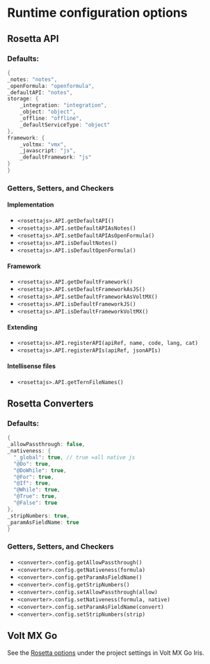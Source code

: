 # Runtime configuration options

## Rosetta API

### Defaults:

```java
{
_notes: "notes",
_openFormula: "openformula",
_defaultAPI: "notes",
storage: {
    _integration: "integration",
    _object: "object",
    _offline: "offline",
    _defaultServiceType: "object"
},
framework: {
    _voltmx: "vmx",
    _javascript: "js",
    _defaultFramework: "js"
}
}

```
### Getters, Setters, and Checkers

#### Implementation

- `<rosettajs>.API.getDefaultAPI()`
- `<rosettajs>.API.setDefaultAPIAsNotes()`
- `<rosettajs>.API.setDefaultAPIAsOpenFormula()`
- `<rosettajs>.API.isDefaultNotes()`
- `<rosettajs>.API.isDefaultOpenFormula()`

#### Framework

- `<rosettajs>.API.getDefaultFramework()`
- `<rosettajs>.API.setDefaultFrameworkAsJS()`
- `<rosettajs>.API.setDefaultFrameworkAsVoltMX()`
- `<rosettajs>.API.isDefaultFrameworkJS()`
- `<rosettajs>.API.isDefaultFrameworkVoltMX()`

#### Extending

- `<rosettajs>.API.registerAPI(apiRef, name, code, lang, cat)`
- `<rosettajs>.API.registerAPIs(apiRef, jsonAPIs)`

#### Intellisense files

- `<rosettajs>.API.getTernFileNames()`

## Rosetta Converters

### Defaults:

```java
{
_allowPassthrough: false,
_nativeness: {
  "_global": true, // true =all native js
  "@Do": true,
  "@DoWhile": true,
  "@For": true,
  "@If": true,
  "@While": true,
  "@True": true,
  "@False": true
},
_stripNumbers: true,
_paramAsFieldName: true
}
```

### Getters, Setters, and Checkers

- `<converter>.config.getAllowPassthrough()`
- `<converter>.config.getNativeness(formula)`
- `<converter>.config.getParamAsFieldName()`
- `<converter>.config.getStripNumbers()`
- `<converter>.config.setAllowPassthrough(allow)`
- `<converter>.config.setNativeness(formula, native)`
- `<converter>.config.setParamAsFieldName(convert)`
- `<converter>.config.setStripNumbers(strip)`

## Volt MX Go

See the [Rosetta options](../howto/configrosetta.md) under the project settings in Volt MX Go Iris.
